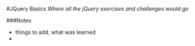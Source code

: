 #JQuery Basics
*Where all the jQuery exercises and challenges would go*

###Notes
- things to add, what was learned
- 
